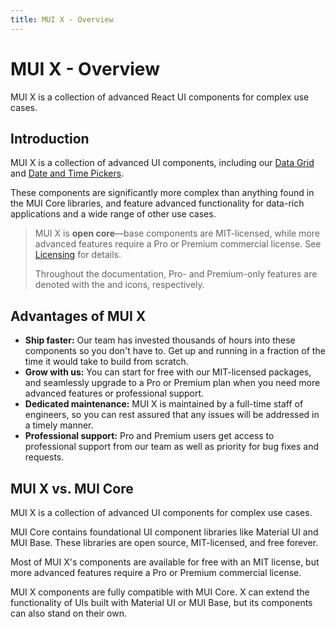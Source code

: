 ```yaml
---
title: MUI X - Overview
---
```


# MUI X - Overview

<p class="description">MUI X is a collection of advanced React UI components for complex use cases.</p>

## Introduction

MUI X is a collection of advanced UI components, including our [Data Grid](/x/react-data-grid) and [Date and Time Pickers](/x/react-date-pickers/getting-started).

These components are significantly more complex than anything found in the MUI Core libraries, and feature advanced functionality for data-rich applications and a wide range of other use cases.

> MUI X is **open core**—base components are MIT-licensed, while more advanced features require a Pro or Premium commercial license.
> See [Licensing](/x/getting-started/licensing/) for details.
>
> Throughout the documentation, Pro- and Premium-only features are denoted with the [<span class="plan-pro"></span>](https://mui.com/store/items/material-ui-pro/) and [<span class="plan-premium"></span>](https://mui.com/store/items/material-ui-premium/) icons, respectively.

## Advantages of MUI X

- **Ship faster:** Our team has invested thousands of hours into these components so you don't have to. Get up and running in a fraction of the time it would take to build from scratch.
- **Grow with us:** You can start for free with our MIT-licensed packages, and seamlessly upgrade to a Pro or Premium plan when you need more advanced features or professional support.
- **Dedicated maintenance:** MUI X is maintained by a full-time staff of engineers, so you can rest assured that any issues will be addressed in a timely manner.
- **Professional support:** Pro and Premium users get access to professional support from our team as well as priority for bug fixes and requests.

## MUI X vs. MUI Core

MUI X is a collection of advanced UI components for complex use cases.

MUI Core contains foundational UI component libraries like Material UI and MUI Base.
These libraries are open source, MIT-licensed, and free forever.

Most of MUI X's components are available for free with an MIT license, but more advanced features require a Pro or Premium commercial license.

MUI X components are fully compatible with MUI Core.
X can extend the functionality of UIs built with Material UI or MUI Base, but its components can also stand on their own.
